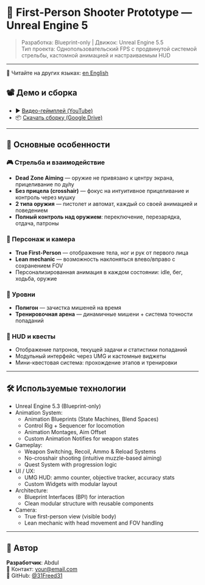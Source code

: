 # 🎯 First-Person Shooter Prototype — Unreal Engine 5

> Разработка: Blueprint-only | Движок: Unreal Engine 5.5  
> Тип проекта: Однопользовательский FPS с продвинутой системой стрельбы, кастомной анимацией и настраиваемым HUD

---

📖 Читайте на других языках: [en English](README.md)

## 📽️ Демо и сборка

- ▶️ [Видео-геймплей (YouTube)]()
- 📦 [Скачать сборку (Google Drive)](https://drive.google.com/file/d/1IokIO2NbEr3oHomFQwzGh82PYG5Ft5da/view?usp=sharing)

---

## 🚀 Основные особенности

### 🎮 Стрельба и взаимодействие
- **Dead Zone Aiming** — оружие не привязано к центру экрана, прицеливание по ду́лу
- **Без прицела (crosshair)** — фокус на интуитивное прицеливание и контроль через мушку
- **2 типа оружия** — пистолет и автомат, каждый со своей анимацией и поведением
- **Полный контроль над оружием**: переключение, перезарядка, отдача, патроны

### 🧍 Персонаж и камера
- **True First-Person** — отображение тела, ног и рук от первого лица
- **Lean mechanic** — возможность наклоняться влево/вправо с сохранением FOV
- Персонализированная анимация в каждом состоянии: idle, бег, ходьба, оружие

### 🎯 Уровни
- **Полигон** — зачистка мишеней на время
- **Тренировочная арена** — динамичные мишени + система точности попаданий

### 🧩 HUD и квесты
- Отображение патронов, текущей задачи и статистики попаданий
- Модульный интерфейс через UMG и кастомные виджеты
- Мини-квестовая система: прохождение этапов и тренировки

---

## 🛠️ Используемые технологии

- Unreal Engine 5.3 (Blueprint-only)
- Animation System:
  - Animation Blueprints (State Machines, Blend Spaces)
  - Control Rig + Sequencer for locomotion
  - Animation Montages, Aim Offset
  - Custom Animation Notifies for weapon states
- Gameplay:
  - Weapon Switching, Recoil, Ammo & Reload Systems
  - No-crosshair shooting (intuitive muzzle-based aiming)
  - Quest System with progression logic
- UI / UX:
  - UMG HUD: ammo counter, objective tracker, accuracy stats
  - Custom Widgets with modular layout
- Architecture:
  - Blueprint Interfaces (BPI) for interaction
  - Clean modular structure with reusable components
- Camera:
  - True first-person view (visible body)
  - Lean mechanic with head movement and FOV handling

---

## 👤 Автор

**Разработчик**: Abdul  
📧 Контакт: your@email.com  
💼 GitHub: [@31Freed31](https://github.com/31Freed31)

